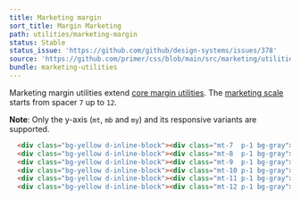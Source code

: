 ```yaml
---
title: Marketing margin
sort_title: Margin Marketing
path: utilities/marketing-margin
status: Stable
status_issue: 'https://github.com/github/design-systems/issues/378'
source: 'https://github.com/primer/css/blob/main/src/marketing/utilities/margin.scss'
bundle: marketing-utilities
---
```


Marketing margin utilities extend [core margin utilities](/utilities/margin). The [marketing scale](/support/marketing-variables#extended-spacing-scale) starts from spacer `7` up to `12`.

**Note**: Only the y-axis (`mt`, `mb` and `my`) and its responsive variants are supported.

```html live
  <div class="bg-yellow d-inline-block"><div class="mt-7  p-1 bg-gray">.mb-7</div></div>
  <div class="bg-yellow d-inline-block"><div class="mt-8  p-1 bg-gray">.mb-8</div></div>
  <div class="bg-yellow d-inline-block"><div class="mt-9  p-1 bg-gray">.mb-9</div></div>
  <div class="bg-yellow d-inline-block"><div class="mt-10 p-1 bg-gray">.mb-10</div></div>
  <div class="bg-yellow d-inline-block"><div class="mt-11 p-1 bg-gray">.mb-11</div></div>
  <div class="bg-yellow d-inline-block"><div class="mt-12 p-1 bg-gray">.mb-12</div></div>
```

